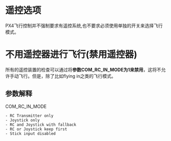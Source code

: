 # 遥控选项
PX4飞行控制并不强制要求有遥控系统,也不要求必须使用单独的开关来选择飞行模式。
# 不用遥控器进行飞行(禁用遥控器)
所有的遥控装置的检查可以通过将**参数COM_RC_IN_MODE为1来禁用**，这将不允许手动飞行。但是，除了比如flying in之类的飞行模式。

## 参数解释
COM_RC_IN_MODE
```
- RC Transmitter only
- Joystick only
- RC and Joystick with fallback
- RC or Joystick keep first
- Stick input disabled
```